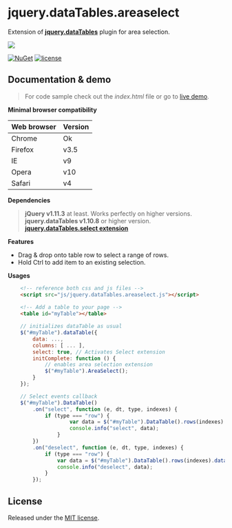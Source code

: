 # jquery.dataTables.areaselect

Extension of **[jquery.dataTables](https://www.datatables.net/)** plugin for area selection.

![](http://acuisinier.com/images/jquery.dataTables.multiselect.png)

[![NuGet](https://img.shields.io/nuget/v/jquery.dataTables.areaselect.svg)](https://www.nuget.org/packages/jquery.dataTables.areaselect) [![license](https://img.shields.io/github/license/mashape/apistatus.svg?maxAge=2592000)](https://opensource.org/licenses/MIT)

## Documentation & demo

> For code sample check out the *index.html* file or go to [live demo](http://acuisinier.com/demo/jquery.dataTables.areaselect).
  
**Minimal browser compatibility**

Web browser|Version 
---|---
Chrome|Ok
Firefox|v3.5
IE|v9
Opera|v10
Safari|v4

**Dependencies**

> **jQuery v1.11.3** at least. Works perfectly on higher versions.  
> **jquery.dataTables v1.10.8** or higher version.
> **[jquery.dataTables.select extension](https://github.com/DataTables/Select)**


**Features**

- Drag & drop onto table row to select a range of rows.
- Hold Ctrl to add item to an existing selection.
  
**Usages**

```html
	<!-- reference both css and js files -->
    <script src="js/jquery.dataTables.areaselect.js"></script>
    
	<!-- Add a table to your page -->
	<table id="myTable"></table>
 ```
 
```javascript
	// initializes dataTable as usual
	$("#myTable").dataTable({
		data: ...,
		columns: [ ... ],
		select: true, // Activates Select extension
		initComplete: function () {
			// enables area selection extension
			$("#myTable").AreaSelect();
		}
	});
```
 
```javascript
	// Select events callback
	$("#myTable").DataTable()
		.on("select", function (e, dt, type, indexes) {
			if (type === "row") {
		        	var data = $("#myTable").DataTable().rows(indexes).data()[0];
		        	console.info("select", data);
		    	}
		})
		.on("deselect", function (e, dt, type, indexes) {
			if (type === "row") {
				var data = $("#myTable").DataTable().rows(indexes).data();
				console.info("deselect", data);
			}
		});
```

## License

Released under the [MIT license](http://www.opensource.org/licenses/MIT).
